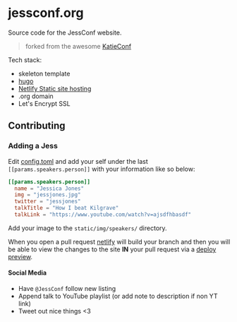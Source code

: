 # jessconf.org

Source code for the JessConf website.

> forked from the awesome
[KatieConf](https://github.com/KatieConf/katieconf.github.io)

Tech stack:
 - skeleton template
 - [hugo](https://gohugo.io)
 - [Netlify Static site hosting](https://www.netlify.com/)
 - .org domain
 - Let's Encrypt SSL

## Contributing

### Adding a Jess

Edit [config.toml](config.toml) and add your self under the last
`[[params.speakers.person]]` with your information like so below:

```toml
[[params.speakers.person]]
  name = "Jessica Jones"
  img = "jessjones.jpg"
  twitter = "jessjones"
  talkTitle = "How I beat Kilgrave"
  talkLink = "https://www.youtube.com/watch?v=ajsdfhbasdf"
```

Add your image to the `static/img/speakers/` directory.

When you open a pull request [netlify](https://netlify.com) will build your
branch and then you will be able to view the changes to the site **IN** your
pull request via a
[deploy preview](https://www.netlify.com/blog/2016/07/20/introducing-deploy-previews).


#### Social Media

 - Have `@JessConf` follow new listing
 - Append talk to YouTube playlist (or add note to description if non YT link)
 - Tweet out nice things <3

